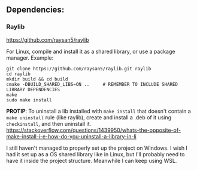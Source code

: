 ## Dependencies:

### Raylib

https://github.com/raysan5/raylib

For Linux, compile and install it as a shared library, or use a package manager. Example:

```
git clone https://github.com/raysan5/raylib.git raylib
cd raylib
mkdir build && cd build
cmake -DBUILD_SHARED_LIBS=ON ..     # REMEMBER TO INCLUDE SHARED LIBRARY DEPENDENCIES
make
sudo make install
```

**PROTIP**: To uninstall a lib installed with `make install` that doesn't contain a `make uninstall` rule (like raylib), create and install a .deb of it using `checkinstall`, and then uninstall it. https://stackoverflow.com/questions/1439950/whats-the-opposite-of-make-install-i-e-how-do-you-uninstall-a-library-in-li


I still haven't managed to properly set up the project on Windows. I wish I had it set up as a OS shared library like in Linux, but I'll probably need to have it inside the project structure. Meanwhile I can keep using WSL.